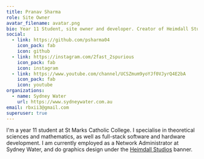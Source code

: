 ```yaml
---
title: Pranav Sharma
role: Site Owner
avatar_filename: avatar.png
bio: Year 11 Student, site owner and developer. Creator of Heimdall Studios.
social:
  - link: https://github.com/psharma04
    icon_pack: fab
    icon: github
  - link: https://instagram.com/2fast_2spurious
    icon_pack: fab
    icon: instagram
  - link: https://www.youtube.com/channel/UCSZmum9yoYJf0VJyrQ4E2bA
    icon_pack: fab
    icon: youtube
organizations:
  - name: Sydney Water
    url: https://www.sydneywater.com.au
email: rbxii3@gmail.com
superuser: true
---
```

I'm a year 11 student at St Marks Catholic College. I specialise in theoretical sciences and mathematics, as well as full-stack software and hardware development. I am currently employed as a Network Administrator at Sydney Water, and do graphics design under the [Heimdall Studios](https://heimdall.intranet.pw) banner.